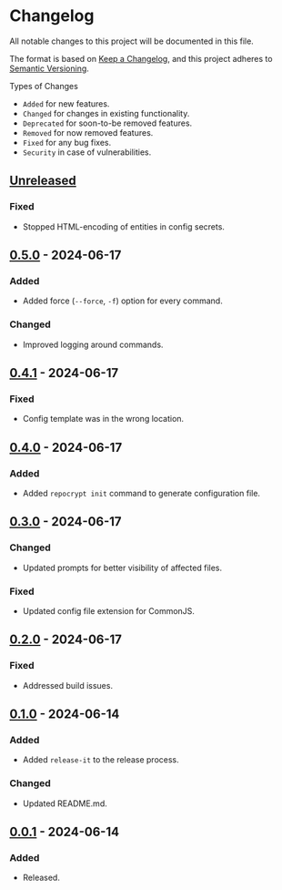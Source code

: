 # Changelog

All notable changes to this project will be documented in this file.

The format is based on [Keep a Changelog](https://keepachangelog.com/en/1.0.0/),
and this project adheres to [Semantic Versioning](https://semver.org/spec/v2.0.0.html).

Types of Changes

- `Added` for new features.
- `Changed` for changes in existing functionality.
- `Deprecated` for soon-to-be removed features.
- `Removed` for now removed features.
- `Fixed` for any bug fixes.
- `Security` in case of vulnerabilities.

## [Unreleased]

### Fixed

- Stopped HTML-encoding of entities in config secrets.

## [0.5.0] - 2024-06-17

### Added

- Added force (`--force`, `-f`) option for every command.

### Changed

- Improved logging around commands.

## [0.4.1] - 2024-06-17

### Fixed

- Config template was in the wrong location.

## [0.4.0] - 2024-06-17

### Added

- Added `repocrypt init` command to generate configuration file.

## [0.3.0] - 2024-06-17

### Changed

- Updated prompts for better visibility of affected files.

### Fixed

- Updated config file extension for CommonJS.

## [0.2.0] - 2024-06-17

### Fixed

- Addressed build issues.

## [0.1.0] - 2024-06-14

### Added

- Added `release-it` to the release process.

### Changed

- Updated README.md.

## [0.0.1] - 2024-06-14

### Added

- Released.

[unreleased]: https://github.com/brannonh/repocrypt/compare/v0.5.0...HEAD
[0.1.0]: https://github.com/brannonh/repocrypt/releases/tag/v0.1.0
[0.0.1]: https://github.com/brannonh/repocrypt/releases/tag/v0.0.1

[0.5.0]: https://github.com/brannonh/repocrypt/compare/v0.4.1...v0.5.0
[0.4.1]: https://github.com/brannonh/repocrypt/compare/v0.4.0...v0.4.1
[0.4.0]: https://github.com/brannonh/repocrypt/compare/v0.3.0...v0.4.0
[0.3.0]: https://github.com/brannonh/repocrypt/compare/v0.2.0...v0.3.0
[0.2.0]: https://github.com/brannonh/repocrypt/releases/tag/v0.2.0
